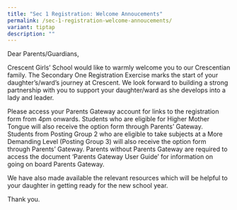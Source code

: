 ```yaml
---
title: "Sec 1 Registration: Welcome Annoucements"
permalink: /sec-1-registration-welcome-annoucements/
variant: tiptap
description: ""
---
```

<p>Dear Parents/Guardians, &nbsp;</p>
<p></p>
<p>Crescent Girls’ School would like to warmly welcome you to our Crescentian
family. The Secondary One Registration Exercise marks the start of your
daughter’s/ward’s journey at Crescent. We look forward to building a strong
partnership with you to support your daughter/ward as she develops into
a lady and leader.&nbsp;&nbsp;</p>
<p>Please access your Parents Gateway account for links to the registration
form from 4pm onwards. Students who are eligible for Higher Mother Tongue
will also receive the option form through Parents’ Gateway. Students from
Posting Group 2 who are eligible to take subjects at a More Demanding Level
(Posting Group 3) will also receive the option form through Parents’ Gateway.
Parents without Parents Gateway are required to access the document ‘Parents
Gateway User Guide’ for information on going on board Parents Gateway.&nbsp;&nbsp;</p>
<p>We have also made available the relevant resources which will be helpful
to your daughter in getting ready for the new school year.&nbsp;</p>
<p>Thank you.&nbsp;</p>
<p></p>
<h4></h4>
<p></p>